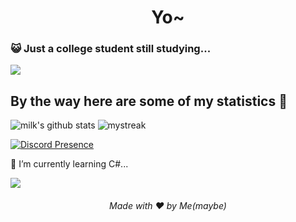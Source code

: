 
<h1 align="center">Yo~</h1>

### :smiley_cat: Just a college student still studying...

<a href="https://www.youtube.com/watch?v=dQw4w9WgXcQ"><img src="https://user-images.githubusercontent.com/73097560/115834477-dbab4500-a447-11eb-908a-139a6edaec5c.gif"></a>

## By the way here are some of my statistics 🚀
![milk's github stats](https://github-readme-stats.vercel.app/api?username=milkboy77&show_icons=true&theme=tokyonight)
<img src="https://github-readme-streak-stats.herokuapp.com/?user=milkboy77&theme=tokyonight" alt="mystreak"/>
<!--![milk's Top Langs](https://github-readme-stats.vercel.app/api/top-langs/?username=Milk77&theme=tokyonight&layout=compact)-->

[![Discord Presence](https://lanyard-profile-readme.vercel.app/api/988446561652572240?theme=dark=6b6e58&animated=false&hideDiscrim=true&borderRadius=30px&idleMessage=❤️%20Love%20Genshin%20impact)](https://discord.com/users/988446561652572240)

🌱 I’m currently learning C#...

<a href="https://www.youtube.com/watch?v=dQw4w9WgXcQ"><img src="https://user-images.githubusercontent.com/73097560/115834477-dbab4500-a447-11eb-908a-139a6edaec5c.gif"></a>


<h6 align="center">Made with ❤️ by Me(maybe)</h6>
